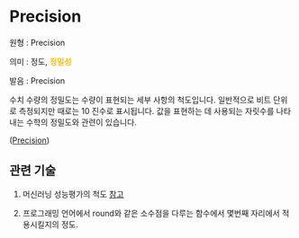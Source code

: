 # Precision

원형 : Precision

의미  : 정도, <span style="color:#FFBF00; font-weight:bold;">정밀성</span>

발음 : Precision

수치 수량의 정밀도는 수량이 표현되는 세부 사항의 척도입니다. 일반적으로 비트 단위로 측정되지만 때로는 10 진수로 표시됩니다. 값을 표현하는 데 사용되는 자릿수를 나타내는 수학의 정밀도와 관련이 있습니다.

([Precision](https://en.wikipedia.org/wiki/Precision_(computer_science)))

## 관련 기술
1. 머신러닝 성능평가의 척도 [참고](https://m.blog.naver.com/sw4r/221681933731)


2. 프로그래밍 언어에서 round와 같은 소수점을 다루는 함수에서 몇번째 자리에서 적용시킬지의 정도.

